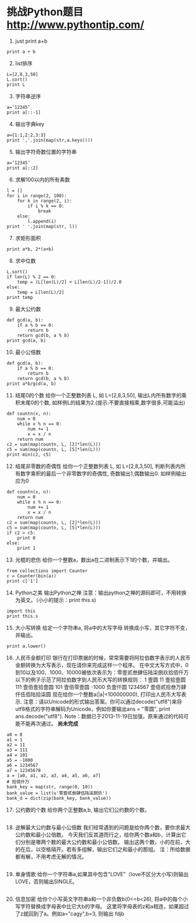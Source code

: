 # 挑战Python题目 http://www.pythontip.com/ 
1. just print a+b
```
print a + b
```

2. 	list排序
```
L=[2,8,3,50]
L.sort()
print L
```

3. 字符串逆序
```
a=‘12345’
print a[::-1]
```

4. 输出字典key
```
a={1:1,2:2,3:3}
print ','.join(map(str,a.keys()))
```

5. 输出字符奇数位置的字符串
```
a=‘12345’
print a[::2]
```

6. 求解100以内的所有素数
```
l = []
for i in range(2, 100):
    for k in range(2, i):
        if i % k == 0:
            break
    else:
        l.append(i)
print ' '.join(map(str, l))
```

7. 求矩形面积
```
print a*b, 2*(a+b)
```

8. 求中位数
```
L.sort()
if len(L) % 2 == 0:
    temp = (L[len(L)/2] + L[len(L)/2-1])/2.0
else:
    temp = L[len(L)/2]
print temp
```

9. 最大公约数
```
def gcd(a, b):
    if a % b == 0:
        return b
    return gcd(b, a % b)
print gcd(a, b)
```

10. 最小公倍数
```
def gcd(a, b):
    if a % b == 0:
        return b
    return gcd(b, a % b)
print a*b/gcd(a, b)
```

11. 结尾0的个数
给你一个正整数列表 L, 如 L=[2,8,3,50], 输出L内所有数字的乘积末尾0的个数,
如样例L的结果为2.(提示:不要直接相乘,数字很多,可能溢出)
```
def countn(x, n):
    num = 0
    while x % n == 0:
        num += 1
        x = x / n
    return num
c2 = sum(map(countn, L, [2]*len(L)))
c5 = sum(map(countn, L, [5]*len(L)))
print min(c2, c5)
```

12. 结尾非零数的奇偶性
给你一个正整数列表 L, 如 L=[2,8,3,50], 判断列表内所有数字乘积的最后一个非零数字的奇偶性,
奇数输出1,偶数输出0. 如样例输出应为0
```
def countn(x, n):
    num = 0
    while x % n == 0:
        num += 1
        x = x / n
    return num
c2 = sum(map(countn, L, [2]*len(L)))
c5 = sum(map(countn, L, [5]*len(L)))
if c2 > c5:
    print 0
else:
    print 1
```

13. 光棍的悲伤
给你一个整数a，数出a在二进制表示下1的个数，并输出。
```
from collections import Counter
c = Counter(bin(a))
print c['1']
```

14. Python之美
输出Python之禅
注意：输出python之禅的源码即可，不用转换为英文。（小小的提示：print this.s)
```
import this
print this.s
```

15. 大小写转换
给定一个字符串a, 将a中的大写字母 转换成小写，其它字符不变，并输出。
```
print a.lower()
```

16. 人民币金额打印
银行在打印票据的时候，常常需要将阿拉伯数字表示的人民币金额转换为大写表示，现在请你来完成这样一个程序。
在中文大写方式中，0到10以及100、1000、10000被依次表示为：零壹贰叁肆伍陆柒捌玖拾佰仟万
以下的例子示范了阿拉伯数字到人民币大写的转换规则：
1	壹圆
11	壹拾壹圆
111	壹佰壹拾壹圆
101	壹佰零壹圆
-1000	负壹仟圆
1234567	壹佰贰拾叁万肆仟伍佰陆拾柒圆
现在给你一个整数a(|a|<100000000), 打印出人民币大写表示.
注意：请以Unicode的形式输出答案。你可以通过decode("utf8")来将utf8格式的字符串解码为Unicode，例如你要输出ans = "零圆", print ans.decode("utf8").
Note：数据已于2013-11-19日加强，原来通过的代码可能不能再次通过。
**尚未完成**
```
a0 = 0
a1 = 1
a2 = 11
a3 = 111
a4 = 101
a5 = -1000
a6 = 1234567
a7 = 12345678
a = [a0, a1, a2, a3, a4, a5, a6, a7]
# 拾佰仟万
bank_key = map(str, range(0, 10))
bank_value = list(u'零壹贰叁肆伍陆柒捌玖')
bank_d = dict(zip(bank_key, bank_value))
```

17. 公约数的个数
给你两个正整数a,b,  输出它们公约数的个数。
```
```

18. 逆解最大公约数与最小公倍数
我们经常遇到的问题是给你两个数，要你求最大公约数和最小公倍数。
今天我们反其道而行之，给你两个数a和b，计算出它们分别是哪两个数的最大公约数和最小公倍数。
输出这两个数，小的在前，大的在后，以空格隔开。若有多组解，输出它们之和最小的那组。
注：所给数据都有解，不用考虑无解的情况。
```
```

19. 单身情歌
给你一个字符串a,如果其中包含"LOVE"（love不区分大小写)则输出LOVE，否则输出SINGLE。
```
```

20. 信息加密
给你个小写英文字符串a和一个非负数b(0<=b<26), 将a中的每个小写字符替换成字母表中比它大b的字母。
这里将字母表的z和a相连，如果超过了z就回到了a。例如a="cagy",b=3, 则输出 fdjb
```
```
